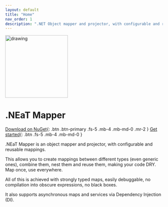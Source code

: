 ```yaml
---
layout: default
title: "Home"
nav_order: 1
description: ".NET Object mapper and projector, with configurable and reusable mappings. Supports collections and generic types. Also supports asynchronous maps and services via Dependency Injection (DI)."
---
```


<img src="/assets/images/icon.png" alt="drawing" width="200"/>

# .NEaT Mapper

[Download on NuGet](https://www.nuget.org/packages/NeatMapper){: .btn .btn-primary .fs-5 .mb-4 .mb-md-0 .mr-2 }
[Get started](/getting-started){: .btn .fs-5 .mb-4 .mb-md-0 }

.NEaT Mapper is an object mapper and projector, with configurable and reusable mappings.

This allows you to create mappings between different types (even generic ones), combine them, nest them and reuse them, making your code DRY. Map once, use everywhere.

All of this is achieved with strongly typed maps, easily debuggable, no compilation into obscure expressions, no black boxes.

It also supports asynchronous maps and services via Dependency Injection (DI).